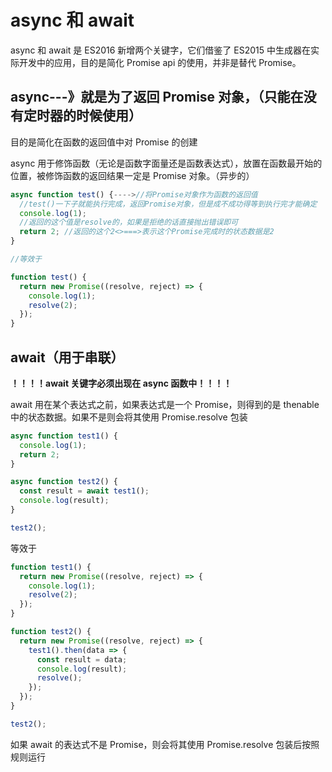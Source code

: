 # async 和 await

async 和 await 是 ES2016 新增两个关键字，它们借鉴了 ES2015 中生成器在实际开发中的应用，目的是简化 Promise api 的使用，并非是替代 Promise。

## async---》就是为了返回 Promise 对象，（只能在没有定时器的时候使用）

目的是简化在函数的返回值中对 Promise 的创建

async 用于修饰函数（无论是函数字面量还是函数表达式），放置在函数最开始的位置，被修饰函数的返回结果一定是 Promise 对象。（异步的）

```js
async function test() {---->//将Promise对象作为函数的返回值
  //test()一下子就能执行完成，返回Promise对象，但是成不成功得等到执行完才能确定
  console.log(1);
  //返回的这个值是resolve的，如果是拒绝的话直接抛出错误即可
  return 2; //返回的这个2<>===>表示这个Promise完成时的状态数据是2
}

//等效于

function test() {
  return new Promise((resolve, reject) => {
    console.log(1);
    resolve(2);
  });
}
```

## await（用于串联）

**！！！！await 关键字必须出现在 async 函数中！！！！**

await 用在某个表达式之前，如果表达式是一个 Promise，则得到的是 thenable 中的状态数据。如果不是则会将其使用 Promise.resolve 包装

```js
async function test1() {
  console.log(1);
  return 2;
}

async function test2() {
  const result = await test1();
  console.log(result);
}

test2();
```

等效于

```js
function test1() {
  return new Promise((resolve, reject) => {
    console.log(1);
    resolve(2);
  });
}

function test2() {
  return new Promise((resolve, reject) => {
    test1().then(data => {
      const result = data;
      console.log(result);
      resolve();
    });
  });
}

test2();
```

如果 await 的表达式不是 Promise，则会将其使用 Promise.resolve 包装后按照规则运行
